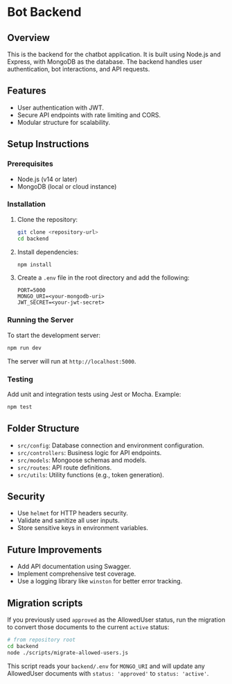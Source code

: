 # Bot Backend

## Overview

This is the backend for the chatbot application. It is built using Node.js and Express, with MongoDB as the database. The backend handles user authentication, bot interactions, and API requests.

## Features

- User authentication with JWT.
- Secure API endpoints with rate limiting and CORS.
- Modular structure for scalability.

## Setup Instructions

### Prerequisites

- Node.js (v14 or later)
- MongoDB (local or cloud instance)

### Installation

1. Clone the repository:
   ```bash
   git clone <repository-url>
   cd backend
   ```
2. Install dependencies:
   ```bash
   npm install
   ```
3. Create a `.env` file in the root directory and add the following:
   ```env
   PORT=5000
   MONGO_URI=<your-mongodb-uri>
   JWT_SECRET=<your-jwt-secret>
   ```

### Running the Server

To start the development server:

```bash
npm run dev
```

The server will run at `http://localhost:5000`.

### Testing

Add unit and integration tests using Jest or Mocha. Example:

```bash
npm test
```

## Folder Structure

- `src/config`: Database connection and environment configuration.
- `src/controllers`: Business logic for API endpoints.
- `src/models`: Mongoose schemas and models.
- `src/routes`: API route definitions.
- `src/utils`: Utility functions (e.g., token generation).

## Security

- Use `helmet` for HTTP headers security.
- Validate and sanitize all user inputs.
- Store sensitive keys in environment variables.

## Future Improvements

- Add API documentation using Swagger.
- Implement comprehensive test coverage.
- Use a logging library like `winston` for better error tracking.

## Migration scripts

If you previously used `approved` as the AllowedUser status, run the migration to convert those documents to the current `active` status:

```bash
# from repository root
cd backend
node ./scripts/migrate-allowed-users.js
```

This script reads your `backend/.env` for `MONGO_URI` and will update any AllowedUser documents with `status: 'approved'` to `status: 'active'`.

